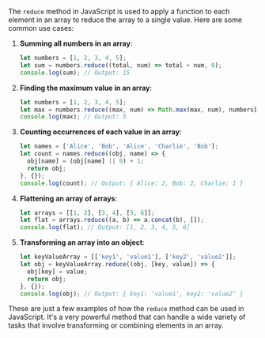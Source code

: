 The `reduce` method in JavaScript is used to apply a function to each element in an array to reduce the array to a single value. Here are some common use cases:

1. **Summing all numbers in an array**: 

   ```javascript
   let numbers = [1, 2, 3, 4, 5];
   let sum = numbers.reduce((total, num) => total + num, 0);
   console.log(sum); // Output: 15
   ```

2. **Finding the maximum value in an array**:

   ```javascript
   let numbers = [1, 2, 3, 4, 5];
   let max = numbers.reduce((max, num) => Math.max(max, num), numbers[0]);
   console.log(max); // Output: 5
   ```

3. **Counting occurrences of each value in an array**:

   ```javascript
   let names = ['Alice', 'Bob', 'Alice', 'Charlie', 'Bob'];
   let count = names.reduce((obj, name) => {
     obj[name] = (obj[name] || 0) + 1;
     return obj;
   }, {});
   console.log(count); // Output: { Alice: 2, Bob: 2, Charlie: 1 }
   ```

4. **Flattening an array of arrays**:

   ```javascript
   let arrays = [[1, 2], [3, 4], [5, 6]];
   let flat = arrays.reduce((a, b) => a.concat(b), []);
   console.log(flat); // Output: [1, 2, 3, 4, 5, 6]
   ```

5. **Transforming an array into an object**:

   ```javascript
   let keyValueArray = [['key1', 'value1'], ['key2', 'value2']];
   let obj = keyValueArray.reduce((obj, [key, value]) => {
     obj[key] = value;
     return obj;
   }, {});
   console.log(obj); // Output: { key1: 'value1', key2: 'value2' }
   ```

These are just a few examples of how the `reduce` method can be used in JavaScript. It's a very powerful method that can handle a wide variety of tasks that involve transforming or combining elements in an array.